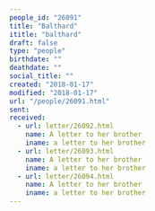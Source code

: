 ```yaml
---
people_id: "26091"
title: "Balthard"
ititle: "balthard"
draft: false
type: "people"
birthdate: ""
deathdate: ""
social_title: ""
created: "2018-01-17"
modified: "2018-01-17"
url: "/people/26091.html"
sent:
received:
  - url: letter/26092.html
    name: A letter to her brother
    iname: a letter to her brother
  - url: letter/26093.html
    name: A letter to her brother
    iname: a letter to her brother
  - url: letter/26094.html
    name: A letter to her brother
    iname: a letter to her brother
---
```

